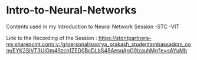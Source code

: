 # Intro-to-Neural-Networks
Contents used in my Introduction to Neural Network Session -STC -VIT


Link to the Recording of the Session : https://stdntpartners-my.sharepoint.com/:v:/g/personal/soorya_prakash_studentambassadors_com/EYK2SIVT3UlOm49zcn1ZED0BcDLbS48AesqAgG9IzauhMg?e=sAYuMb
